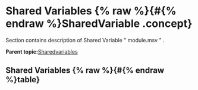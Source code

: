 # Shared Variables {% raw %}{#{% endraw %}SharedVariable .concept}

Section contains description of Shared Variable " module.msv " .

**Parent topic:**[Sharedvariables](../../../projects/sharedLibrary/common/sharedvariable.md)

## Shared Variables {% raw %}{#{% endraw %}table}

